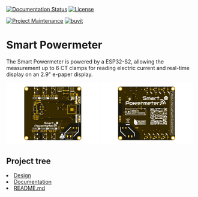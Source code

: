 
[![Documentation Status][documentation-shield]][documentation]
[![License][license-shield]](LICENSE)

[![Project Maintenance][maintenance-shield]][maintenance]
[![buyit][buyit-shield]][buyit]

# Smart Powermeter
The Smart Powermeter is powered by a ESP32-S2, allowing the measurement up to 6 CT clamps for reading electric current and real-time display on an 2.9" e-paper display.

<p float="left">
   <img src="./Documentation/Images/Top.png" width="49%">
   <img src="./Documentation/Images/Bottom.png" width="49%">   
</p>

## Project tree

<li><a href="./Design/">Design</a></li>
<li><a href="./Documentation/">Documentation</a></li>

<li><a href="./README.md">README.md</a></li>



[documentation-shield]: https://readthedocs.org/projects/smart-powermeter/badge/?version=v2r2&style=for-the-badge
[documentation]: https://smart-powermeter.readthedocs.io/en/v2r2/

[license-shield]: https://img.shields.io/badge/License-CC%20BY--NC--SA%204.0-lightgrey.svg?style=for-the-badge

[maintenance-shield]: https://img.shields.io/badge/maintainer-J.%20G.%20Aguado-blue.svg?style=for-the-badge
[maintenance]: https://github.com/JGAguado

[buyit-shield]: https://img.shields.io/badge/buy%20it%20on-elecrow-blue.svg?style=for-the-badge
[buyit]: https://www.elecrow.com/smart-powermeter.html
